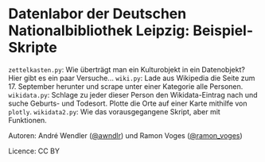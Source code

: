 # Datenlabor der Deutschen Nationalbibliothek Leipzig: Beispiel-Skripte

`zettelkasten.py`: Wie überträgt man ein Kulturobjekt in ein Datenobjekt? Hier gibt es ein paar Versuche...
`wiki.py`: Lade aus Wikipedia die Seite zum 17. September herunter und scrape unter einer Kategorie alle Personen.
`wikidata.py`: Schlage zu jeder dieser Person den Wikidata-Eintrag nach und suche Geburts- und Todesort. Plotte die Orte auf einer Karte mithilfe von `plotly`.
`wikidata2.py`: Wie das vorausgegangene Skript, aber mit Funktionen.

Autoren: André Wendler ([@awndlr](https://twitter.com/awndlr)) und Ramon Voges ([@ramon_voges](https://twitter.com/ramon_voges))

Licence: CC BY
